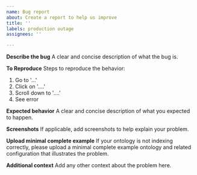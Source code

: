 ```yaml
---
name: Bug report
about: Create a report to help us improve
title: ''
labels: production outage
assignees: ''

---
```


**Describe the bug**
A clear and concise description of what the bug is.

**To Reproduce**
Steps to reproduce the behavior:
1. Go to '...'
2. Click on '....'
3. Scroll down to '....'
4. See error

**Expected behavior**
A clear and concise description of what you expected to happen.

**Screenshots**
If applicable, add screenshots to help explain your problem.

**Upload minimal complete example**
If your ontology is not indexing correctly, please upload a minimal complete example ontology and related configuration that illustrates the problem.

**Additional context**
Add any other context about the problem here.
